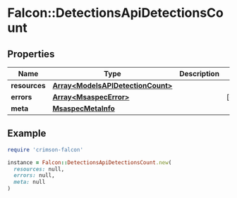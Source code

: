 # Falcon::DetectionsApiDetectionsCount

## Properties

| Name | Type | Description | Notes |
| ---- | ---- | ----------- | ----- |
| **resources** | [**Array&lt;ModelsAPIDetectionCount&gt;**](ModelsAPIDetectionCount.md) |  |  |
| **errors** | [**Array&lt;MsaspecError&gt;**](MsaspecError.md) |  | [optional] |
| **meta** | [**MsaspecMetaInfo**](MsaspecMetaInfo.md) |  |  |

## Example

```ruby
require 'crimson-falcon'

instance = Falcon::DetectionsApiDetectionsCount.new(
  resources: null,
  errors: null,
  meta: null
)
```

